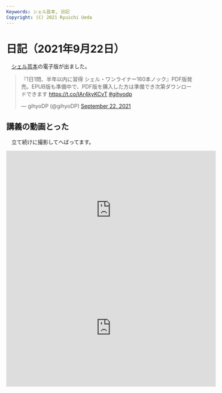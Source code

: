 ```yaml
---
Keywords: シェル芸本, 日記
Copyright: (C) 2021 Ryuichi Ueda
---
```


# 日記（2021年9月22日）

　[シェル芸本](/?page=shellgei160)の電子版が出ました。

<blockquote class="twitter-tweet" data-partner="tweetdeck"><p lang="ja" dir="ltr">『1日1問、半年以内に習得 シェル・ワンライナー160本ノック』PDF版発売。EPUB版も準備中で、PDF版を購入した方は準備でき次第ダウンロードできます <a href="https://t.co/IAr4kyKCvT">https://t.co/IAr4kyKCvT</a> <a href="https://twitter.com/hashtag/gihyodp?src=hash&amp;ref_src=twsrc%5Etfw">#gihyodp</a></p>&mdash; gihyoDP (@gihyoDP) <a href="https://twitter.com/gihyoDP/status/1440482000515657730?ref_src=twsrc%5Etfw">September 22, 2021</a></blockquote>
<script async src="https://platform.twitter.com/widgets.js" charset="utf-8"></script>

## 講義の動画とった

　立て続けに撮影してへばってます。


<iframe width="560" height="315" src="https://www.youtube.com/embed/Q8ROatUExrc" title="YouTube video player" frameborder="0" allow="accelerometer; autoplay; clipboard-write; encrypted-media; gyroscope; picture-in-picture" allowfullscreen></iframe>

<iframe width="560" height="315" src="https://www.youtube.com/embed/af2gKkDGgSY" title="YouTube video player" frameborder="0" allow="accelerometer; autoplay; clipboard-write; encrypted-media; gyroscope; picture-in-picture" allowfullscreen></iframe>
